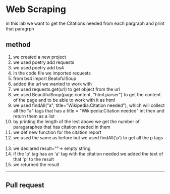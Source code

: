 # Web Scraping

in this lab we want to get the Citations needed from each pargraph and print that paragrph

## method

1. we created a new project 
2. we used poetry add requests
3. we used poetry add bs4
4. in the code file we imported requests 
5. from bs4 import BeatufulSoup
6. added the url we wanted to work with
7. we used requests.get(url) to get object from the url
8. we used BeautifulSoup(page.content, "html.parser") to get the content of the page and to be able to work with it as html
9. we used findAll("a", title="Wikipedia:Citation needed"), which will collect all the "a" tags that has a title = "Wikipedia:Citation needed" int then and return them as a list 
10. by printing the length of the lest above we get the number of paragaraphes that has citation needed in them
11. we def new function for the citation report
12. we used the same as before but we used findAll('p') to get all the p tags .
13. we declared result=""-> empty string
14. if the 'p' tag has an 'a' tag with the citation needed we added the text of that 'p' to the result 
15. we returned the result 
----
## Pull request
